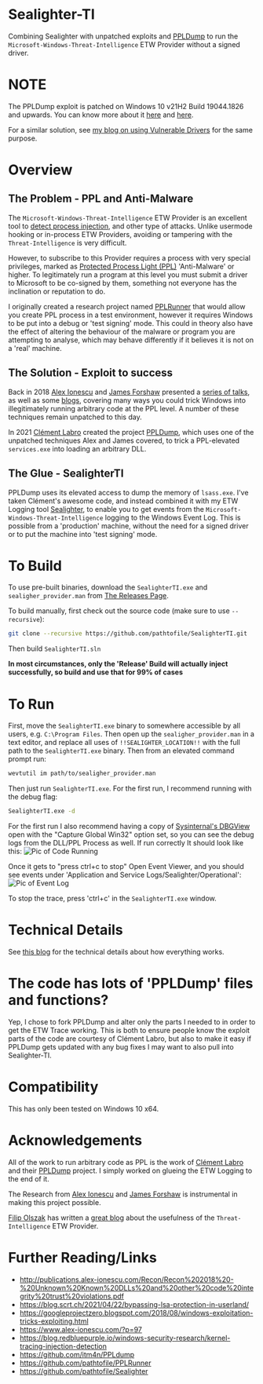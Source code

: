 # Sealighter-TI
Combining Sealighter with unpatched exploits and [PPLDump](https://github.com/itm4n/PPLdump) to run the `Microsoft-Windows-Threat-Intelligence` ETW Provider without a signed driver.
 
# **NOTE**
The PPLDump exploit is patched on Windows 10 v21H2 Build 19044.1826 and upwards.
You can know more about it [here](https://github.com/itm4n/PPLdump/issues/12) and [here](https://itm4n.github.io/the-end-of-ppldump/).

For a similar solution, see [my blog on using Vulnerable Drivers](https://blog.tofile.dev/2022/11/30/kdu_sealighter.html) for the same purpose.

# Overview
## The Problem - PPL and Anti-Malware
The `Microsoft-Windows-Threat-Intelligence` ETW Provider is an excellent tool to [detect process injection](https://blog.redbluepurple.io/windows-security-research/kernel-tracing-injection-detection), and other type of attacks. Unlike usermode hooking or in-process ETW Providers, avoiding or tampering with the `Threat-Intelligence` is very difficult.
 
However, to subscribe to this Provider requires a process with very special privileges, marked as [Protected Process Light (PPL)](https://www.alex-ionescu.com/?p=97) 'Anti-Malware' or higher. To legitimately run a program at this level you must submit a driver to Microsoft to be co-signed by them, something not everyone has the inclination or reputation to do.
 
I originally created a research project named [PPLRunner](https://github.com/pathtofile/PPLRunner) that would allow you create PPL process in a test environment, however it requires Windows to be put into a debug or 'test signing' mode. This could in theory also have the effect of altering the behaviour of the malware or program you are attempting to analyse, which may behave differently if it believes it is not on a 'real' machine.
 
 
## The Solution - Exploit to success
Back in 2018 [Alex Ionescu](https://twitter.com/aionescu) and [James Forshaw](https://twitter.com/tiraniddo) presented a [series of talks](http://publications.alex-ionescu.com/Recon/Recon%202018%20-%20Unknown%20Known%20DLLs%20and%20other%20code%20integrity%20trust%20violations.pdf), as well as some [blogs](https://googleprojectzero.blogspot.com/2018/08/windows-exploitation-tricks-exploiting.html), covering many ways you could trick Windows into illegitimately running arbitrary code at the PPL level. A number of these techniques remain unpatched to this day.
 
In 2021 [Clément Labro](https://twitter.com/itm4n) created the project [PPLDump](https://github.com/itm4n/PPLdump), which uses one of the unpatched techniques Alex and James covered, to trick a PPL-elevated `services.exe` into loading an arbitrary DLL.
 
## The Glue - SealighterTI
PPLDump uses its elevated access to dump the memory of `lsass.exe`. I've taken Clément's awesome code, and instead combined it with my ETW Logging tool [Sealighter](https://github.com/pathtofile/Sealighter), to enable you to get events from the `Microsoft-Windows-Threat-Intelligence` logging to the Windows Event Log. This is possible from a 'production' machine, without the need for a signed driver or to put the machine into 'test signing' mode.
 
 
# To Build
To use pre-built binaries, download the `SealighterTI.exe` and `sealigher_provider.man` from [The Releases Page](https://github.com/pathtofile/SealighterTI/releases).
 
To build manually, first check out the source code (make sure to use `--recursive`):
```bash
git clone --recursive https://github.com/pathtofile/SealighterTI.git
```
Then build `SealighterTI.sln` 

**In most circumstances, only the 'Release' Build will actually inject successfully, so build and use that for 99% of cases**

# To Run
First, move the `SealighterTI.exe` binary to somewhere accessible by all users, e.g. `C:\Program Files`.
Then open up the `sealigher_provider.man` in a text editor, and replace all uses of `!!SEALIGHTER_LOCATION!!` with the full path to the `SealighterTI.exe` binary. Then from an elevated command prompt run:
```bash
wevtutil im path/to/sealigher_provider.man
```
 
Then just run `SealighterTI.exe`. For the first run, I recommend running with the debug flag:
```bash
SealighterTI.exe -d
```
For the first run I also recommend having a copy of [Sysinternal's DBGView](https://docs.microsoft.com/en-us/sysinternals/downloads/debugview) open with the "Capture Global Win32" option set, so you can see the debug logs from the DLL/PPL Process as well. If run correctly It should look like this:
![Pic of Code Running](SealighterTI_Running.png)
 
Once it gets to "press ctrl+c to stop" Open Event Viewer, and you should see events under 'Application and Service Logs/Sealighter/Operational':
![Pic of Event Log](SealighterTI_EventLog.png)
 
To stop the trace, press 'ctrl+c' in the `SealighterTI.exe` window.
 
# Technical Details
See [this blog](https://blog.tofile.dev) for the technical details about how everything works.
 
# The code has lots of 'PPLDump' files and functions?
Yep, I chose to fork PPLDump and alter only the parts I needed to in order to get the ETW Trace working. This is both to ensure people know the exploit parts of the code are courtesy of Clément Labro, but also to make it easy if PPLDump gets updated with any bug fixes I may want to also pull into Sealighter-TI.
 
# Compatibility
This has only been tested on Windows 10 x64.
 
# Acknowledgements
All of the work to run arbitrary code as PPL is the work of [Clément Labro](https://twitter.com/itm4n) and their [PPLDump](https://github.com/itm4n/PPLdump) project. I simply worked on glueing the ETW Logging to the end of it.
 
The Research from [Alex Ionescu](https://twitter.com/aionescu) and [James Forshaw](https://twitter.com/tiraniddo) is instrumental in making this project possible.
 
[Filip Olszak](https://twitter.com/_lpvoid) has written a [great blog](https://blog.redbluepurple.io/windows-security-research/kernel-tracing-injection-detection) about the usefulness of the `Threat-Intelligence` ETW Provider.
 
 
# Further Reading/Links
- http://publications.alex-ionescu.com/Recon/Recon%202018%20-%20Unknown%20Known%20DLLs%20and%20other%20code%20integrity%20trust%20violations.pdf
- https://blog.scrt.ch/2021/04/22/bypassing-lsa-protection-in-userland/
- https://googleprojectzero.blogspot.com/2018/08/windows-exploitation-tricks-exploiting.html
- https://www.alex-ionescu.com/?p=97
- https://blog.redbluepurple.io/windows-security-research/kernel-tracing-injection-detection
- https://github.com/itm4n/PPLdump
- https://github.com/pathtofile/PPLRunner
- https://github.com/pathtofile/Sealighter
